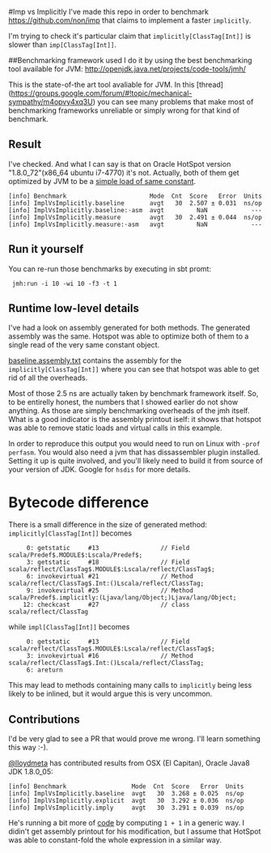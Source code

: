 #Imp vs Implicitly
I've made this repo in order to benchmark https://github.com/non/imp
that claims to implement a faster `implicitly`.

I'm trying to check it's particular claim that `implicitly[ClassTag[Int]]` is slower than `imp[ClassTag[Int]]`.

##Benchmarking framework used
I do it by using the best benchmarking tool available for JVM: http://openjdk.java.net/projects/code-tools/jmh/

This is the state-of-the art tool avaliable for JVM. In this [thread] (https://groups.google.com/forum/#!topic/mechanical-sympathy/m4opvy4xq3U) you can see many problems that make most of benchmarking frameworks unreliable or simply wrong for that kind of benchmark.

## Result

I've checked. And what I can say is that on Oracle HotSpot version "1.8.0_72"(x86_64 ubuntu i7-4770) it's not. Actually, both of them get optimized by JVM to be a [simple load of same constant](https://github.com/DarkDimius/imp-bench/blob/master/baseline.assebly.txt#L71-L75).

```
[info] Benchmark                       Mode  Cnt  Score   Error  Units
[info] ImplVsImplicitly.baseline       avgt   30  2.507 ± 0.031  ns/op
[info] ImplVsImplicitly.baseline:·asm  avgt         NaN            ---
[info] ImplVsImplicitly.measure        avgt   30  2.491 ± 0.044  ns/op
[info] ImplVsImplicitly.measure:·asm   avgt         NaN            ---
```
## Run it yourself
You can re-run those benchmarks by executing in sbt promt:

     jmh:run -i 10 -wi 10 -f3 -t 1
## Runtime low-level details
I've had a look on assembly generated for both methods.
The generated assembly was the same. Hotspot was able to optimize both of them to a single read of the very same constant object.

[baseline.assembly.txt](https://github.com/DarkDimius/imp-bench/blob/master/baseline.assebly.txt) contains the assembly for the `implicitly[ClassTag[Int]]` where you can see that hotspot was able to get rid of all the overheads.

Most of those 2.5 ns are actually taken by benchmark framework itself. So, to be entirelly honest, the numbers that I showed earlier do not show anything. As those are simply benchmarking overheads of the jmh itself. What is a good indicator is the assembly printout iself: it shows that hotspot was able to remove static loads and virtual calls in this example.

In order to reproduce this output you would need to run on Linux with `-prof perfasm`. You would also need a jvm that has dissassembler plugin installed. Setting it up is quite involved, and you'll likely need to build it from source of your version of JDK. Google for `hsdis` for more details.

# Bytecode difference
There is a small difference in the size of generated method:
`implicitly[ClassTag[Int]]` becomes

         0: getstatic     #13                 // Field scala/Predef$.MODULE$:Lscala/Predef$;
         3: getstatic     #18                 // Field scala/reflect/ClassTag$.MODULE$:Lscala/reflect/ClassTag$;
         6: invokevirtual #21                 // Method scala/reflect/ClassTag$.Int:()Lscala/reflect/ClassTag;
         9: invokevirtual #25                 // Method scala/Predef$.implicitly:(Ljava/lang/Object;)Ljava/lang/Object;
        12: checkcast     #27                 // class scala/reflect/ClassTag

while `impl[ClassTag[Int]]` becomes

         0: getstatic     #13                 // Field scala/reflect/ClassTag$.MODULE$:Lscala/reflect/ClassTag$;
         3: invokevirtual #16                 // Method scala/reflect/ClassTag$.Int:()Lscala/reflect/ClassTag;
         6: areturn


This may lead to methods containing many calls to `implicitly` being less likely to be inlined, but it would argue this is very uncommon.

## Contributions

I'd be very glad to see a PR that would prove me wrong. I'll learn something this way :-).

[@lloydmeta](https://github.com/lloydmeta) has contributed results from OSX (El Capitan), Oracle Java8 JDK 1.8.0_05:

    [info] Benchmark                  Mode  Cnt  Score   Error  Units
    [info] ImplVsImplicitly.baseline  avgt   30  3.268 ± 0.025  ns/op
    [info] ImplVsImplicitly.explicit  avgt   30  3.292 ± 0.036  ns/op
    [info] ImplVsImplicitly.imply     avgt   30  3.291 ± 0.039  ns/op

He's running a bit more of [code](https://github.com/lloydmeta/imp-bench/blob/b442424bc8c710cc524f5fe68963617b820d2953/src/main/scala/impbench/ImplVsImplicitly.scala) by computing `1 + 1` in a generic way. I didin't get assembly printout for his modification, but I assume that HotSpot was able to constant-fold the whole expression in a similar way.

